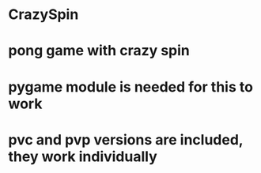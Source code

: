 # CrazySpin
# pong game with crazy spin
# pygame module is needed for this to work
# pvc and pvp versions are included, they work individually

